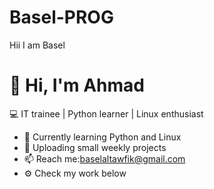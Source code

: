 # Basel-PROG
Hii I am Basel 
# 👋 Hi, I'm Ahmad
💻 IT trainee | Python learner | Linux enthusiast

- 🔭 Currently learning Python and Linux
- 🌱 Uploading small weekly projects
- 📫 Reach me:baselaltawfik@gmail.com
- ⚙ Check my work below 
